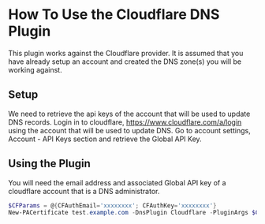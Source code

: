 # How To Use the Cloudflare DNS Plugin

This plugin works against the Cloudflare provider. It is assumed that you have already setup an account and created the DNS zone(s) you will be working against. 

## Setup

We need to retrieve the api keys of the account that will be used to update DNS records.  Login in to cloudflare, https://www.cloudflare.com/a/login using the account that will be used to update DNS.  Go to account settings, Account - API Keys section and retrieve the Global API Key.


## Using the Plugin

You will need the email address and associated Global API key of a cloudflare account that is a DNS administrator.

```powershell
$CFParams = @{CFAuthEmail='xxxxxxxx'; CFAuthKey='xxxxxxxx'}
New-PACertificate test.example.com -DnsPlugin Cloudflare -PluginArgs $CFParams
```
